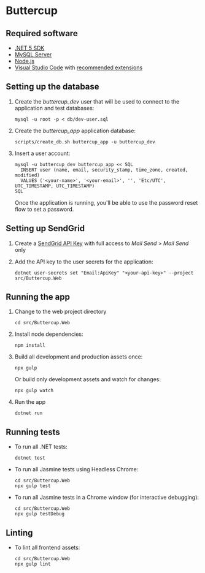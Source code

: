 # Buttercup

## Required software

- [.NET 5 SDK](https://dotnet.microsoft.com/download/dotnet/5.0)
- [MySQL Server](https://dev.mysql.com/downloads/mysql/)
- [Node.js](https://nodejs.org)
- [Visual Studio Code](https://code.visualstudio.com/) with [recommended
  extensions](.vscode/extensions.json)

## Setting up the database

1.  Create the _buttercup_dev_ user that will be used to connect to the
    application and test databases:

        mysql -u root -p < db/dev-user.sql

2.  Create the _buttercup_app_ application database:

        scripts/create_db.sh buttercup_app -u buttercup_dev

3.  Insert a user account:

        mysql -u buttercup_dev buttercup_app << SQL
          INSERT user (name, email, security_stamp, time_zone, created, modified)
          VALUES ('<your-name>', '<your-email>', '', 'Etc/UTC', UTC_TIMESTAMP, UTC_TIMESTAMP)
        SQL

    Once the application is running, you'll be able to use the password reset
    flow to set a password.

## Setting up SendGrid

1.  Create a [SendGrid API Key](https://app.sendgrid.com/settings/api_keys) with
    full access to _Mail Send_ > _Mail Send_ only

2.  Add the API key to the user secrets for the application:

        dotnet user-secrets set "Email:ApiKey" "<your-api-key>" --project src/Buttercup.Web

## Running the app

1.  Change to the web project directory

        cd src/Buttercup.Web

2.  Install node dependencies:

        npm install

3.  Build all development and production assets once:

        npx gulp

    Or build only development assets and watch for changes:

        npx gulp watch

4.  Run the app

        dotnet run

## Running tests

- To run all .NET tests:

      dotnet test

- To run all Jasmine tests using Headless Chrome:

      cd src/Buttercup.Web
      npx gulp test

- To run all Jasmine tests in a Chrome window (for interactive debugging):

      cd src/Buttercup.Web
      npx gulp testDebug

## Linting

- To lint all frontend assets:

      cd src/Buttercup.Web
      npx gulp lint
